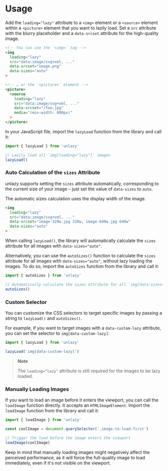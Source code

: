 # Usage

Add the `loading="lazy"` attribute to a `<img>` element or a `<source>` element within a `<picture>` element that you want to lazily load. Set a `src` attribute with the blurry placeholder and a `data-srcset` attribute for the high-quality image.

```html
<!-- You can use the `<img>` tag -->
<img
  loading="lazy"
  src="data:image/svg+xml, ..."
  data-srcset="image.png"
  data-sizes="auto"
>

<!-- … or the `<picture>` element -->
<picture>
  <source
    loading="lazy"
    src="data:image/svg+xml, ..."
    data-srcset="/foo.jpg"
    media="(min-width: 800px)"
  >
</picture>
```

In your JavaScript file, import the `lazyLoad` function from the library and call it:

```ts
import { lazyLoad } from 'unlazy'

// Lazily load all `img[loading="lazy"]` images
lazyLoad()
```

### Auto Calculation of the `sizes` Attribute

unlazy supports setting the `sizes` attribute automatically, corresponding to the current size of your image – just set the value of `data-sizes` to `auto`.

The automatic sizes calculation uses the display width of the image.

```html
<img
  loading="lazy"
  src="data:image/svg+xml, ..."
  data-srcset="image-320w.jpg 320w, image-640w.jpg 640w"
  data-sizes="auto"
>
```

When calling `lazyLoad()`, the library will automatically calculate the `sizes` attribute for all images with `data-sizes="auto"`.

Alternatively, you can use the `autoSizes()` function to calculate the `sizes` attribute for all images with `data-sizes="auto"`, without lazy loading the images.
To do so, import the `autoSizes` function from the library and call it:

```ts
import { autoSizes } from 'unlazy'

// Automatically calculate the sizes attribute for all `img[data-sizes="auto"], source[data-sizes="auto"]` images, without lazy loading them
autoSizes()
```

### Custom Selector

You can customize the CSS selectors to target specific images by passing a string to `lazyLoad()` and `autoSizes()`.

For example, if you want to target images with a `data-custom-lazy` attribute, you can set the selector to `img[data-custom-lazy]`:

```ts
import { lazyLoad } from 'unlazy'

lazyLoad('img[data-custom-lazy]')
```

> **Note**
>
> The `loading="lazy"` attribute is still required for the images to be lazy loaded.

### Manually Loading Images

If you want to load an image before it enters the viewport, you can call the `loadImage` function directly. It accepts an `HTMLImageElement`. Import the `loadImage` function from the library and call it:

```ts
import { loadImage } from 'unlazy'

const coolImage = document.querySelector('.image-to-load-first')

// Trigger the load before the image enters the viewport
loadImage(coolImage)
```

Keep in mind that manually loading images might negatively affect the perceived performance, as it will force the full-quality image to load immediately, even if it's not visible on the viewport.
